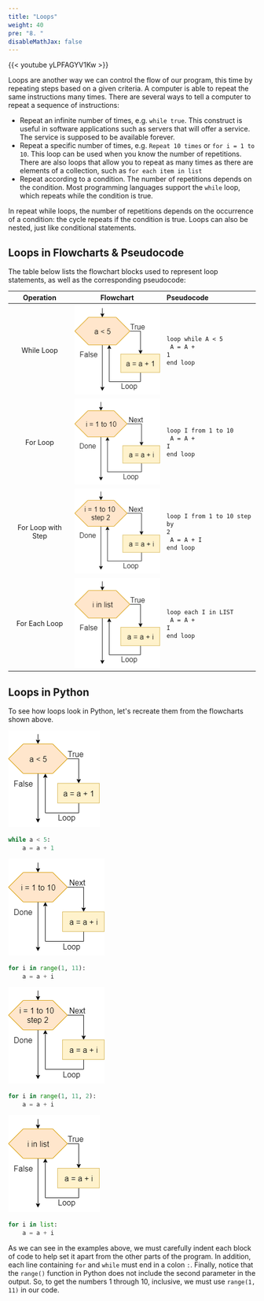 ```yaml
---
title: "Loops"
weight: 40
pre: "8. "
disableMathJax: false
---
```


{{< youtube yLPFAGYV1Kw  >}}

Loops are another way we can control the flow of our program, this time by repeating steps based on a given criteria.  A computer is able to repeat the same instructions many times. There are several ways to tell a computer to repeat a sequence of instructions:

* Repeat an infinite number of times, e.g. `while true`. This construct is useful in software applications such as servers that will offer a service. The service is supposed to be available forever. 
* Repeat a specific number of times, e.g. `Repeat 10 times` or `for i = 1 to 10`. This loop can be used when you know the number of repetitions. There are also loops that allow you to repeat as many times as there are elements of a collection, such as `for each item in list` 
* Repeat according to a condition. The number of repetitions depends on the condition. Most programming languages support the `while` loop, which repeats while the condition is true. 

In repeat while loops, the number of repetitions depends on the occurrence of a condition: the cycle repeats if the condition is true. Loops can also be nested, just like conditional statements. 

## Loops in Flowcharts & Pseudocode

The table below lists the flowchart blocks used to represent loop statements, as well as the corresponding pseudocode:

| Operation | Flowchart | Pseudocode |
|:---------:|:---------:|:-----------|
| While Loop | ![While Loop Flowchart Block](/images/1/1.3.x.6.loop1.png) | <pre><code>loop while A &lt; 5<br>    A = A + 1<br>end loop</code></pre> |
| For Loop | ![For Loop Flowchart Block](/images/1/1.3.x.6.loop2.png) | <pre><code>loop I from 1 to 10<br>    A = A + I<br>end loop</code></pre> |
| For Loop with Step | ![For Loop with Step Flowchart Block](/images/1/1.3.x.6.loop3.png) | <pre><code>loop I from 1 to 10 step by 2<br>    A = A + I<br>end loop</code></pre> |
| For Each Loop | ![For Each Loop Flowchart Block](/images/1/1.3.x.6.loop4.png) | <pre><code>loop each I in LIST<br>    A = A + I<br>end loop</code></pre> |

## Loops in Python

To see how loops look in Python, let's recreate them from the flowcharts shown above.

![While Loop Flowchart Block](/images/1/1.3.x.6.loop1.png)

```python
while a < 5:
    a = a + 1
```

![For Loop Flowchart Block](/images/1/1.3.x.6.loop2.png)

```python
for i in range(1, 11):
    a = a + i
```

![For Loop with Step Flowchart Block](/images/1/1.3.x.6.loop3.png)

```python
for i in range(1, 11, 2):
    a = a + i
```

![For Each Loop Flowchart Block](/images/1/1.3.x.6.loop4.png)

```python
for i in list:
    a = a + i
```

As we can see in the examples above, we must carefully indent each block of code to help set it apart from the other parts of the program. In addition, each line containing `for` and `while` must end in a colon `:`. Finally, notice that the `range()` function in Python does not include the second parameter in the output. So, to get the numbers $1$ through $10$, inclusive, we must use `range(1, 11)` in our code. 
